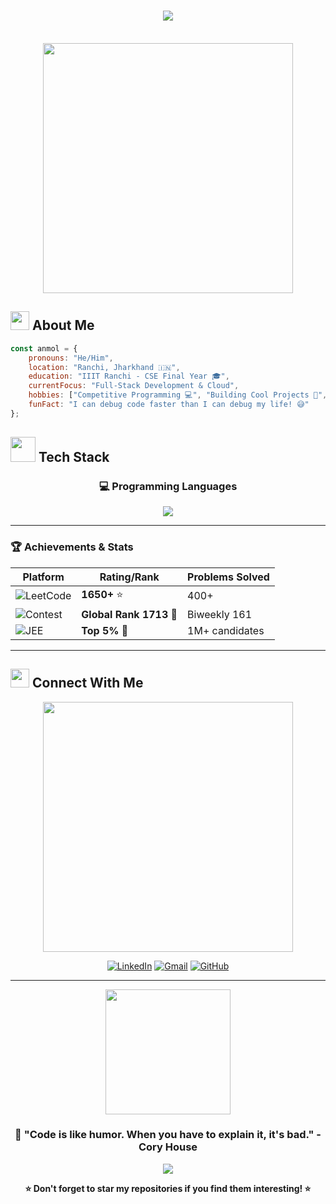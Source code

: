 <h1 align="center">
  <img src="https://readme-typing-svg.herokuapp.com/?font=Righteous&size=35&center=true&vCenter=true&width=500&height=70&duration=4000&lines=Hi+There!+👋;+I'm+Anmol!;" />
</h1>
<br/>

<div align="center">
  <img src="https://user-images.githubusercontent.com/74038190/225813708-98b745f2-7d22-48cf-9150-083f1b00d6c9.gif" width="400">
</div>

## <img src="https://user-images.githubusercontent.com/74038190/216122041-518ac897-8d92-4c6b-9b3f-ca01dcaf38ee.png" width="30" /> About Me

```javascript
const anmol = {
    pronouns: "He/Him",
    location: "Ranchi, Jharkhand 🇮🇳",
    education: "IIIT Ranchi - CSE Final Year 🎓",
    currentFocus: "Full-Stack Development & Cloud",
    hobbies: ["Competitive Programming 💻", "Building Cool Projects 🚀", "Problem Solving 🧩"],
    funFact: "I can debug code faster than I can debug my life! 😅"
};
```




## <img src="https://user-images.githubusercontent.com/74038190/212257467-871d32b7-e401-42e8-a166-fcfd7baa4c6b.gif" width="40"> Tech Stack

<div align="center">

### 💻 **Programming Languages**
<p>
  <img src="https://skillicons.dev/icons?i=js,python,cpp,c,react,html,css,tailwind,bootstrap,express,mongodb,mysql,redis,rabbitmq,git,github,vscode,postman,figma,linux,aws,docker&perline=10" "/>
</p>

</div>

---

### 🏆 **Achievements & Stats**

<div align="center">

| Platform | Rating/Rank | Problems Solved |
|---|---|---|
| ![LeetCode](https://img.shields.io/badge/LeetCode-FFA116?style=flat&logo=leetcode&logoColor=white) | **1650+** ⭐ | 400+ |
| ![Contest](https://img.shields.io/badge/Contest-FF6B6B?style=flat&logo=trophy&logoColor=white) | **Global Rank 1713** 🏅 | Biweekly 161 |
| ![JEE](https://img.shields.io/badge/JEE_Mains-4CAF50?style=flat&logo=graduation-cap&logoColor=white) | **Top 5%** 🎯 | 1M+ candidates |

</div>

---

## <img src="https://raw.githubusercontent.com/Tarikul-Islam-Anik/Animated-Fluent-Emojis/master/Emojis/Hand%20gestures/Handshake.png" width="30" /> Connect With Me

<div align="center">
  <img src="https://user-images.githubusercontent.com/74038190/212284145-bf2c01a8-c448-4f1a-b911-99cc33e48a4c.gif" width="400">
</div>

<div align="center">

[![LinkedIn](https://img.shields.io/badge/LinkedIn-0077B5?style=for-the-badge&logo=linkedin&logoColor=white)](https://linkedin.com/in/anmol-k14)
[![Gmail](https://img.shields.io/badge/Gmail-D14836?style=for-the-badge&logo=gmail&logoColor=white)](mailto:anmolk14.2023@gmail.com)
[![GitHub](https://img.shields.io/badge/GitHub-100000?style=for-the-badge&logo=github&logoColor=white)](https://github.com/anmol)

</div>

---

<div align="center">
  <img src="https://user-images.githubusercontent.com/74038190/212284094-e50ceae2-de86-4dd6-a1b2-eb3b2c97f92b.gif" width="200">
</div>

<div align="center">
  
### 💭 **"Code is like humor. When you have to explain it, it's bad."** - Cory House

<img src="https://komarev.com/ghpvc/?username=anmolkumar1403&color=blueviolet&style=for-the-badge&label=Profile+Views" />

**⭐ Don't forget to star my repositories if you find them interesting! ⭐**

</div>

